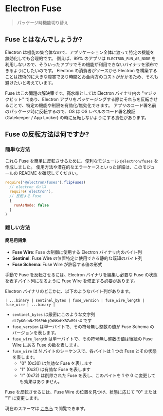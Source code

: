 # Electron Fuse

> パッケージ時機能切り替え

## Fuse とはなんでしょうか?

Electron は機能の集合体なので、アプリケーション全体に渡って特定の機能を無効化しても合理的です。  例えば、99% のアプリは `ELECTRON_RUN_AS_NODE` を利用しないので、そういったアプリでその機能が利用できないバイナリを頒布できるようにしたいのです。  Electron の消費者がソースから Electron を構築することは技術的に大きな障害であり時間とお金両方のコストがかかるため、それも避けたいと考えています。

Fuse はこの問題の解決策です。高水準としては Electron バイナリ内の "マジックビット" であり、Electron アプリをパッケージングする際にそれらを反転させることで、特定の機能や制限を有効化/無効化できます。  アプリのコード署名前のパッケージ時に反転するので、OS は OS レベルのコード署名検証(Gatekeeper / App Locker) の時に反転しないようにする責任があります。

## Fuse の反転方法は何ですか?

### 簡単な方法

これら Fuse を簡単に反転させるために、便利なモジュール `@electron/fuses` を作成しました。  使用方法や潜在的なエラーケースといった詳細は、このモジュールの README を確認してください。

```js
require('@electron/fuses').flipFuses(
  // electron のパス
  require('electron'),
  // 反転する Fuse
  {
    runAsNode: false
  }
)
```

### 難しい方法

#### 簡易用語集

* **Fuse Wire**: Fuse の制御に使用する Electron バイナリ内のバイト列
* **Sentinel**: Fuse Wire の位置特定に使用できる静的な既知のバイト列
* **Fuse Schema**: Fuse Wire が許容する値の形式

手動で Fuse を反転させるには、Electron バイナリを編集し必要な Fuse の状態を表すバイト列になるように Fuse Wire を修正する必要があります。

Electron バイナリのどこかに、以下のようなバイト列があります。

```text
| ...binary | sentinel_bytes | fuse_version | fuse_wire_length | fuse_wire | ...binary |
```

* `sentinel_bytes` は厳密にこのような文字列 `dL7pKGdnNz796PbbjQWNKmHXBZaB9tsX` です
* `fuse_version` は単一バイトで、その符号無し整数の値が Fuse Schema のバージョンを表します。
* `fuse_wire_length` は単一バイトで、その符号無し整数の値は後続の Fuse Wire にある Fuse の数を表します。
* `fuse_wire` は N バイトのシーケンスで、各バイトは 1 つの Fuse とその状態を表します。
  * "0" (0x30) は無効な Fuse を表します
  * "1" (0x31) は有効な Fuse を表します
  * "r" (0x72) は削除された Fuse を表し、このバイトを 1 や 0 に変更しても効果はありません。

Fuse を反転させるには、Fuse Wire の位置を見つけ、状態に応じて "0" または "1" に変更します。

現在のスキーマは [こちら](https://github.com/electron/electron/blob/master/build/fuses/fuses.json5) で閲覧できます。
